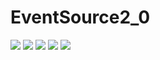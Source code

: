 # EventSource2_0


<img src = "Simulator Screen Shot - iPhone SE (2nd generation) - 2020-06-26 at 08.24.37.png">
<img src = "Simulator Screen Shot - iPhone SE (2nd generation) - 2020-06-26 at 08.24.47.png">
<img src = "Simulator Screen Shot - iPhone SE (2nd generation) - 2020-06-26 at 08.24.50.png">
<img src = "Simulator Screen Shot - iPhone SE (2nd generation) - 2020-06-26 at 08.24.56.png">
<img src = "Simulator Screen Shot - iPhone SE (2nd generation) - 2020-06-26 at 08.25.01.png">
